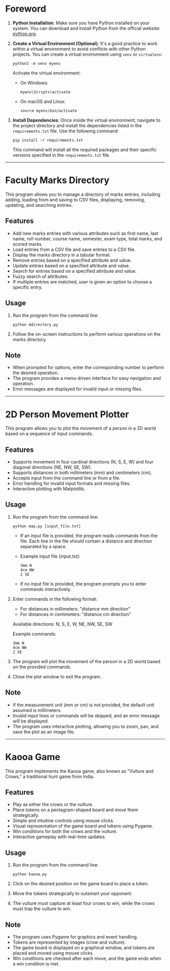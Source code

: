 # Foreword

1. **Python Installation**: Make sure you have Python installed on your system. You can download and install Python from the official website: [python.org](https://www.python.org/).

2. **Create a Virtual Environment (Optional)**: It's a good practice to work within a virtual environment to avoid conflicts with other Python projects. You can create a virtual environment using `venv` or `virtualenv`:

   ```
   python3 -m venv myenv
   ```

   Activate the virtual environment:

   - On Windows:

     ```
     myenv\Scripts\activate
     ```

   - On macOS and Linux:

     ```
     source myenv/bin/activate
     ```

3. **Install Dependencies**: Once inside the virtual environment, navigate to the project directory and install the dependencies listed in the `requirements.txt` file. Use the following command:

   ```
   pip install -r requirements.txt
   ```

   This command will install all the required packages and their specific versions specified in the `requirements.txt` file.

---

# Faculty Marks Directory

This program allows you to manage a directory of marks entries, including adding, loading from and saving to CSV files, displaying, removing, updating, and searching entries.

## Features

- Add new marks entries with various attributes such as first name, last name, roll number, course name, semester, exam type, total marks, and scored marks.
- Load entries from a CSV file and save entries to a CSV file.
- Display the marks directory in a tabular format.
- Remove entries based on a specified attribute and value.
- Update entries based on a specified attribute and value.
- Search for entries based on a specified attribute and value.
- Fuzzy search of attributes.
- If multiple entries are matched, user is given an option to choose a specific entry.

## Usage

1. Run the program from the command line:

   ```
   python mdirectory.py
   ```

2. Follow the on-screen instructions to perform various operations on the marks directory.

## Note

- When prompted for options, enter the corresponding number to perform the desired operation.
- The program provides a menu-driven interface for easy navigation and operation.
- Error messages are displayed for invalid input or missing files.

---

# 2D Person Movement Plotter

This program allows you to plot the movement of a person in a 2D world based on a sequence of input commands.

## Features

- Supports movement in four cardinal directions (N, S, E, W) and four diagonal directions (NE, NW, SE, SW).
- Supports distances in both millimeters (mm) and centimeters (cm).
- Accepts input from the command line or from a file.
- Error handling for invalid input formats and missing files.
- Interactive plotting with Matplotlib.

## Usage

1. Run the program from the command line:

   ```
   python map.py [input_file.txt]
   ```

   - If an input file is provided, the program reads commands from the file. Each line in the file should contain a distance and direction separated by a space.

   - Example input file (input.txt):

     ```
     3mm N
     4cm NW
     2 SE
     ```

   - If no input file is provided, the program prompts you to enter commands interactively.

2. Enter commands in the following format:

   - For distances in millimeters: "distance mm direction"
   - For distances in centimeters: "distance cm direction"

   Available directions: N, S, E, W, NE, NW, SE, SW

   Example commands:

   ```
   3mm N
   4cm NW
   2 SE
   ```

3. The program will plot the movement of the person in a 2D world based on the provided commands.

4. Close the plot window to exit the program.

## Note

- If the measurement unit (mm or cm) is not provided, the default unit assumed is millimeters.
- Invalid input lines or commands will be skipped, and an error message will be displayed.
- The program uses interactive plotting, allowing you to zoom, pan, and save the plot as an image file.

___

# Kaooa Game

This program implements the Kaooa game, also known as "Vulture and Crows," a traditional hunt game from India.

## Features

- Play as either the crows or the vulture.
- Place tokens on a pentagram-shaped board and move them strategically.
- Simple and intuitive controls using mouse clicks.
- Visual representation of the game board and tokens using Pygame.
- Win conditions for both the crows and the vulture.
- Interactive gameplay with real-time updates.

## Usage

1. Run the program from the command line:

    ```
    python kaooa.py
    ```

2. Click on the desired position on the game board to place a token.
3. Move the tokens strategically to outsmart your opponent.
4. The vulture must capture at least four crows to win, while the crows must trap the vulture to win.

## Note

- The program uses Pygame for graphics and event handling.
- Tokens are represented by images (crow and vulture).
- The game board is displayed on a graphical window, and tokens are placed and moved using mouse clicks.
- Win conditions are checked after each move, and the game ends when a win condition is met.

